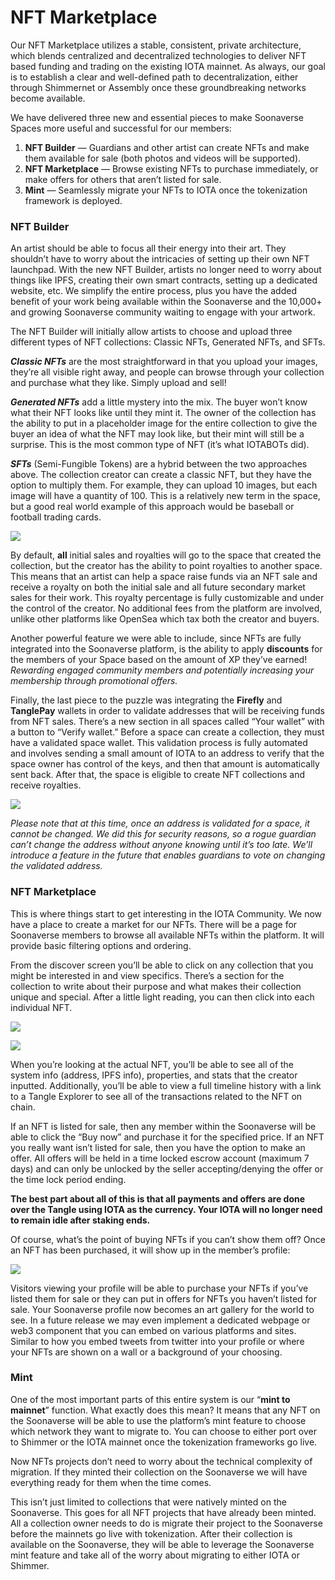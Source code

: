 # NFT Marketplace

Our NFT Marketplace utilizes a stable, consistent, private architecture, which blends centralized and decentralized technologies to deliver NFT based funding and trading on the existing IOTA mainnet. As always, our goal is to establish a clear and well-defined path to decentralization, either through Shimmernet or Assembly once these groundbreaking networks become available.

We have delivered three new and essential pieces to make Soonaverse Spaces more useful and successful for our members:

1. **NFT Builder** — Guardians and other artist can create NFTs and make them available for sale (both photos and videos will be supported).
2. **NFT Marketplace** — Browse existing NFTs to purchase immediately, or make offers for others that aren’t listed for sale.
3. **Mint** — Seamlessly migrate your NFTs to IOTA once the tokenization framework is deployed.

### NFT Builder

An artist should be able to focus all their energy into their art. They shouldn’t have to worry about the intricacies of setting up their own NFT launchpad. With the new NFT Builder, artists no longer need to worry about things like IPFS, creating their own smart contracts, setting up a dedicated website, etc. We simplify the entire process, plus you have the added benefit of your work being available within the Soonaverse and the 10,000+ and growing Soonaverse community waiting to engage with your artwork.

The NFT Builder will initially allow artists to choose and upload three different types of NFT collections: Classic NFTs, Generated NFTs, and SFTs.

_**Classic NFTs**_ are the most straightforward in that you upload your images, they’re all visible right away, and people can browse through your collection and purchase what they like. Simply upload and sell!

_**Generated NFTs**_ add a little mystery into the mix. The buyer won’t know what their NFT looks like until they mint it. The owner of the collection has the ability to put in a placeholder image for the entire collection to give the buyer an idea of what the NFT may look like, but their mint will still be a surprise. This is the most common type of NFT (it’s what IOTABOTs did).

_**SFTs**_ (Semi-Fungible Tokens) are a hybrid between the two approaches above. The collection creator can create a classic NFT, but they have the option to multiply them. For example, they can upload 10 images, but each image will have a quantity of 100. This is a relatively new term in the space, but a good real world example of this approach would be baseball or football trading cards.

![](<../../.gitbook/assets/image (25) (1) (1) (1) (1) (1) (1) (1).png>)

By default, **all** initial sales and royalties will go to the space that created the collection, but the creator has the ability to point royalties to another space. This means that an artist can help a space raise funds via an NFT sale and receive a royalty on both the initial sale and all future secondary market sales for their work. This royalty percentage is fully customizable and under the control of the creator. No additional fees from the platform are involved, unlike other platforms like OpenSea which tax both the creator and buyers.

Another powerful feature we were able to include, since NFTs are fully integrated into the Soonaverse platform, is the ability to apply **discounts** for the members of your Space based on the amount of XP they’ve earned! _Rewarding engaged community members and potentially increasing your membership through promotional offers._

Finally, the last piece to the puzzle was integrating the **Firefly** and **TanglePay** wallets in order to validate addresses that will be receiving funds from NFT sales. There’s a new section in all spaces called “Your wallet” with a button to “Verify wallet.” Before a space can create a collection, they must have a validated space wallet. This validation process is fully automated and involves sending a small amount of IOTA to an address to verify that the space owner has control of the keys, and then that amount is automatically sent back. After that, the space is eligible to create NFT collections and receive royalties.

![](<../../.gitbook/assets/image (8) (1) (1).png>)

_Please note that at this time, once an address is validated for a space, it cannot be changed. We did this for security reasons, so a rogue guardian can’t change the address without anyone knowing until it’s too late. We’ll introduce a feature in the future that enables guardians to vote on changing the validated address._

### NFT Marketplace

This is where things start to get interesting in the IOTA Community. We now have a place to create a market for our NFTs. There will be a page for Soonaverse members to browse all available NFTs within the platform. It will provide basic filtering options and ordering.

From the discover screen you’ll be able to click on any collection that you might be interested in and view specifics. There’s a section for the collection to write about their purpose and what makes their collection unique and special. After a little light reading, you can then click into each individual NFT.

![](<../../.gitbook/assets/image (29) (1) (1) (1) (1) (1).png>)

![](<../../.gitbook/assets/image (22) (1) (1) (1) (1) (1) (1).png>)

When you’re looking at the actual NFT, you’ll be able to see all of the system info (address, IPFS info), properties, and stats that the creator inputted. Additionally, you’ll be able to view a full timeline history with a link to a Tangle Explorer to see all of the transactions related to the NFT on chain.

If an NFT is listed for sale, then any member within the Soonaverse will be able to click the “Buy now” and purchase it for the specified price. If an NFT you really want isn’t listed for sale, then you have the option to make an offer. All offers will be held in a time locked escrow account (maximum 7 days) and can only be unlocked by the seller accepting/denying the offer or the time lock period ending.

**The best part about all of this is that all payments and offers are done over the Tangle using IOTA as the currency. Your IOTA will no longer need to remain idle after staking ends.**

Of course, what’s the point of buying NFTs if you can’t show them off? Once an NFT has been purchased, it will show up in the member’s profile:

![](<../../.gitbook/assets/image (28) (1) (1) (1) (1) (1).png>)

Visitors viewing your profile will be able to purchase your NFTs if you’ve listed them for sale or they can put in offers for NFTs you haven’t listed for sale. Your Soonaverse profile now becomes an art gallery for the world to see. In a future release we may even implement a dedicated webpage or web3 component that you can embed on various platforms and sites. Similar to how you embed tweets from twitter into your profile or where your NFTs are shown on a wall or a background of your choosing.

### Mint

One of the most important parts of this entire system is our “**mint to mainnet**” function. What exactly does this mean? It means that any NFT on the Soonaverse will be able to use the platform’s mint feature to choose which network they want to migrate to. You can choose to either port over to Shimmer or the IOTA mainnet once the tokenization frameworks go live.

Now NFTs projects don’t need to worry about the technical complexity of migration. If they minted their collection on the Soonaverse we will have everything ready for them when the time comes.

This isn’t just limited to collections that were natively minted on the Soonaverse. This goes for all NFT projects that have already been minted. All a collection owner needs to do is migrate their project to the Soonaverse before the mainnets go live with tokenization. After their collection is available on the Soonaverse, they will be able to leverage the Soonaverse mint feature and take all of the worry about migrating to either IOTA or Shimmer.
